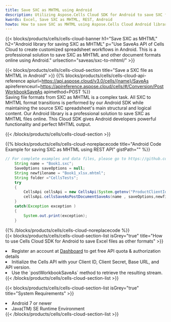 ```yaml
---
title: Save SXC as MHTML using Android 
description: Utilizing Aspose.Cells Cloud SDK for Android to save SXC format file as MHTML format file. 
kwords: Excel, Save SXC as MHTML, REST, Android
howto: How to save SXC as MHTML using Aspose.Cells Cloud Android library.
---
```



{{< blocks/products/cells/cells-cloud-banner h1="Save SXC as MHTML" h2="Android library for saving SXC as MHTML" p="Use SaveAs API of Cells Cloud to create customized spreadsheet workflows in Android. This is a professional solution to save SXC as MHTML and other document formats online using Android." urlsection="saveas/sxc-to-mhtml/" >}}

{{< blocks/products/cells/cells-cloud-section  title="Save a SXC file as MHTML in Android" >}}
{{% blocks/products/cells/cells-cloud-api-reference  apiurl=https://api.aspose.cloud/v3.0/cells/{name}/SaveAs  apireferenceurl=https://apireference.aspose.cloud/cells/#/Conversion/PostWorkbookSaveAs  apimethod=POST %}}
<br/>
Saving file formats from SXC as MHTML is a complex task. All SXC to MHTML format transitions is performed by our Android SDK while maintaining the source SXC spreadsheet's main structural and logical content. Our Android library is a professional solution to save SXC as MHTML files online. This Cloud SDK gives Android developers powerful functionality and perfect MHTML output.

{{< /blocks/products/cells/cells-cloud-section >}}

{{% blocks/products/cells/cells-cloud-noreplacecode title="Android Code Example for saving SXC as MHTML using REST API" gistPath="" %}}
  
```java
// For complete examples and data files, please go to https://github.com/aspose-cells-cloud/aspose-cells-cloud-android/
    String name = "Book1.sxc";
    SaveOptions saveOptions = null;
    String newfilename = "Book1_xlsx.mhtml";
    String folder ="CellsTests";
    try
    {
        CellsApi cellsApi = new CellsApi(System.getenv("ProductClientId"), System.getenv("ProductClientSecret"));
        cellsApi.cellsSaveAsPostDocumentSaveAs(name , saveOptions,newfilename,false,false,folder,null,null,null,true);                       
    }
    catch(Exception exception )
    {
        System.out.print(exception);
    }
```
  
{{% /blocks/products/cells/cells-cloud-noreplacecode  %}}
<br/>
{{< blocks/products/cells/cells-cloud-section-list isGrey="true"  title="How to use Cells Cloud SDK for Android to save Excel files as other formats" >}}
<li>Register an account at <a href="https://dashboard.aspose.cloud/">Dashboard</a> to get free API quota & authorization details</li>
<li>Initialize the Cells API with your Client ID, Client Secret, Base URL, and API version.</li>
<li>Use the `postWorkbookSaveAs` method to retrieve the resulting stream.</li>
{{< /blocks/products/cells/cells-cloud-section-list >}}

{{< blocks/products/cells/cells-cloud-section-list isGrey="true"  title="System Requirements" >}}
<li>Android 7 or newer</li>
<li>Java(TM) SE Runtime Environment</li>
{{< /blocks/products/cells/cells-cloud-section-list >}}
